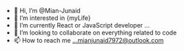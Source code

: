 - 👋 Hi, I’m @Mian-Junaid
- 👀 I’m interested in {myLife}
- 🌱 I’m currently React or JavaScript developer ...
- 💞️ I’m looking to collaborate on everything related to code
- 📫 How to reach me ...mianjunaid7972@outlook.com

<!---
Mian-Junaid/Mian-Junaid is a ✨ special ✨ repository because its `README.md` (this file) appears on your GitHub profile.
You can click the Preview link to take a look at your changes.
--->
